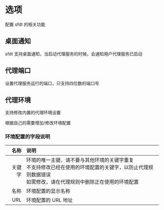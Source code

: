 # 选项

配置 sfdt 的相关功能

## 桌面通知

sfdt 支持桌面通知，当启动代理服务的时候，会通知用户代理服务已启动

## 代理端口

设置代理服务运行的端口，只支持四位数的端口号

## 代理环境

支持修改内置的代理环境设置

根据自己的需要增加/修改环境配置

### 环境配置的字段说明

|   名称 | 说明                                                                                                                                                             |
| -----: | :--------------------------------------------------------------------------------------------------------------------------------------------------------------- |
| 关键字 | 环境的唯一主键，请不要与其他环境的关键字重复<br>不支持修改已经在使用的环境配置的关键字，以防止代理规则数据错误<br>如需修改，请在代理规则中删除正在使用的环境配置 |
|   名称 | 环境配置的显示名称                                                                                                                                               |
|    URL | 环境配置的 URL 地址                                                                                                                                              |
